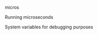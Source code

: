 <span style='color:var(--vscode-symbolIcon-methodForeground);'>micros</span> 

Running microseconds

System variables for debugging purposes